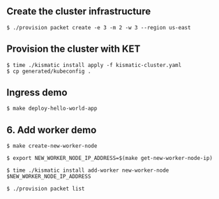 ## Create the cluster infrastructure

```
$ ./provision packet create -e 3 -m 2 -w 3 --region us-east
```

## Provision the cluster with KET

```
$ time ./kismatic install apply -f kismatic-cluster.yaml
$ cp generated/kubeconfig .
```

## Ingress demo
```
$ make deploy-hello-world-app
```

## 6. Add worker demo
```
$ make create-new-worker-node

$ export NEW_WORKER_NODE_IP_ADDRESS=$(make get-new-worker-node-ip)

$ time ./kismatic install add-worker new-worker-node $NEW_WORKER_NODE_IP_ADDRESS

$ ./provision packet list
```